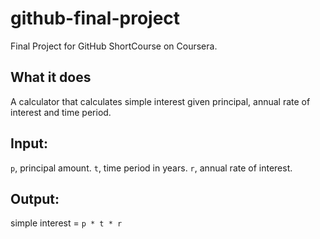 # github-final-project
Final Project for GitHub ShortCourse on Coursera.

## What it does
A calculator that calculates simple interest given principal, annual rate of interest and time period. 

## Input: 
  `p`, principal amount. 
  `t`, time period in years. 
  `r`, annual rate of interest. 
## Output: 
  simple interest = `p * t * r`
